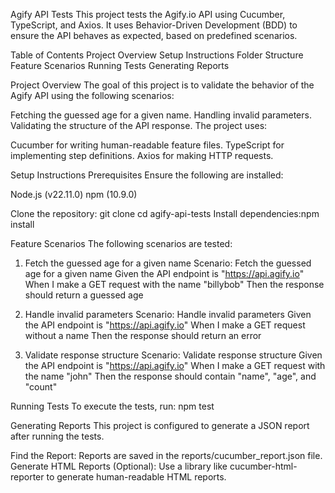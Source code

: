 Agify API Tests
This project tests the Agify.io API using Cucumber, TypeScript, and Axios. It uses Behavior-Driven Development (BDD) to ensure the API behaves as expected, based on predefined scenarios.

Table of Contents
Project Overview
Setup Instructions
Folder Structure
Feature Scenarios
Running Tests
Generating Reports

Project Overview
The goal of this project is to validate the behavior of the Agify API using the following scenarios:

Fetching the guessed age for a given name.
Handling invalid parameters.
Validating the structure of the API response.
The project uses:

Cucumber for writing human-readable feature files.
TypeScript for implementing step definitions.
Axios for making HTTP requests.

Setup Instructions
Prerequisites
Ensure the following are installed:

Node.js (v22.11.0)
npm (10.9.0)

Clone the repository:
git clone <remote-repository-url>
cd agify-api-tests
Install dependencies:npm install

Feature Scenarios
The following scenarios are tested:

1. Fetch the guessed age for a given name
Scenario: Fetch the guessed age for a given name
  Given the API endpoint is "https://api.agify.io"
  When I make a GET request with the name "billybob"
  Then the response should return a guessed age

2. Handle invalid parameters
Scenario: Handle invalid parameters
  Given the API endpoint is "https://api.agify.io"
  When I make a GET request without a name
  Then the response should return an error

3. Validate response structure
Scenario: Validate response structure
  Given the API endpoint is "https://api.agify.io"
  When I make a GET request with the name "john"
  Then the response should contain "name", "age", and "count"

Running Tests
To execute the tests, run: npm test

Generating Reports
This project is configured to generate a JSON report after running the tests.

Find the Report:
Reports are saved in the reports/cucumber_report.json file.
Generate HTML Reports (Optional):
Use a library like cucumber-html-reporter to generate human-readable HTML reports.
